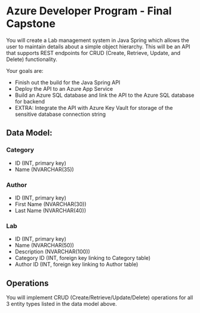 # Azure Developer Program - Final Capstone

You will create a Lab management system in Java Spring which allows the user
to maintain details about a simple object hierarchy. This will be an API that supports
REST endpoints for CRUD (Create, Retrieve, Update, and Delete) functionality.

Your goals are:
* Finish out the build for the Java Spring API
* Deploy the API to an Azure App Service
* Build an Azure SQL database and link the API to the Azure SQL database for backend
* EXTRA: Integrate the API with Azure Key Vault for storage of the sensitive database connection string

## Data Model:

### Category

* ID (INT, primary key)
* Name (NVARCHAR(35))

### Author

* ID (INT, primary key)
* First Name (NVARCHAR(30))
* Last Name (NVARCHAR(40))

### Lab

* ID (INT, primary key)
* Name (NVARCHAR(50))
* Description (NVARCHAR(100))
* Category ID (INT, foreign key linking to Category table)
* Author ID (INT, foreign key linking to Author table)

## Operations

You will implement CRUD (Create/Retrieve/Update/Delete) operations for all 3 entity
types listed in the data model above.